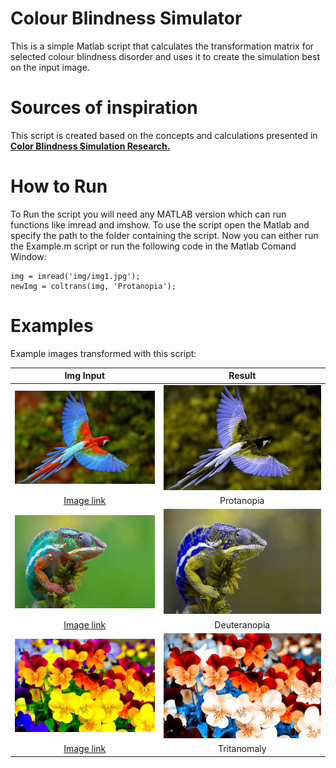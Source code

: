 Colour Blindness Simulator
==============

This is a simple Matlab script that calculates the transformation matrix for selected colour blindness disorder and uses it to create the simulation best on the input image. 


# Sources of inspiration

This script is created based on the concepts and calculations presented in **[Color Blindness Simulation Research.](http://ixora.io/projects/colorblindness/color-blindness-simulation-research/)**

# How to Run

To Run the script you will need any MATLAB version which can run functions like imread and imshow.
To use the script open the Matlab and specify the path to the folder containing the script.
Now you can either run the Example.m script or run the following code in the Matlab Comand Window:

```
img = imread('img/img1.jpg');
newImg = coltrans(img, 'Protanopia');
```

# Examples 

Example images transformed with this script:

| Img Input | Result|
|:-:|:-:|
| ![](img/ara.jpg) | ![](img/Prot_ara.jpg) |
| [Image link](http://moziru.com/explore/Red-and-green%20Macaw%20clipart%20rainforest%20bird/#go_post_3740_macaw-clipart-colorful-bird-1.jpg)| Protanopia |
| ![](img/gecko.jpg) |![](img/Deut_gecko.jpg) |
| [Image link](http://picanimal.com/lizard-rainbow-colored-hd-photo-reptile/lizard-colored-rainbow-image-reptile/)| Deuteranopia |
| ![](img/flow.jpg) |![](img/Trit_flow.jpg) |
| [Image link](https://www.tapetus.pl/223859,kwiaty-bratki.php)| Tritanomaly |
